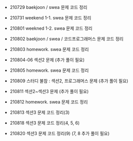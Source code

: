 - 210729 baekjoon / swea 문제 코드 정리
- 210731 weekend 1-1. swea 문제 코드 정리
- 210801 weekned 1-2. swea 문제 코드 정리
- 210802 baekjoon / swea / 코드프로그래머스 문제 코드 정리
- 210803 homework. swea 문제 코드 정리
- 210804-06 섹션2 문제 (추가 풀이 필요)
- 210805 homework. swea 문제 코드 정리
- 210809 스터디 불참 : 섹션2, 프로그래머스 문제 (추가 풀이 필요)
- 210811 섹션2~섹션3 문제 (추가 풀이 필요)
- 210812 homework. swea 문제 코드 정리
- 210813 섹션3 문제 코드 정리(3)
- 210818 섹션3 문제 코드 정리(4, 5, 6)

- 210820 섹션3 문제 코드 정리(9) (7, 8 추가 풀이 필요)
